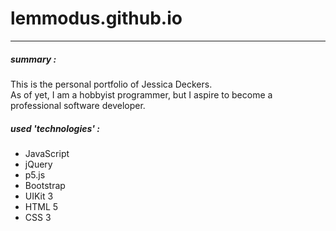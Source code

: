 # lemmodus.github.io
---
##### summary :
This is the personal portfolio of Jessica Deckers.  
As of yet, I am a hobbyist programmer, but I aspire to become a professional software developer.

##### used 'technologies' :
- JavaScript
- jQuery
- p5.js
- Bootstrap
- UIKit 3
- HTML 5
- CSS 3
